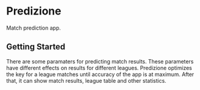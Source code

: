 
# Predizione

Match prediction app.

## Getting Started

There are some paramaters for predicting match results. These parameters have different effects on results for different leagues. Predizione optimizes the key for a league matches until accuracy of the app is at maximum. After that, it can show match results, league table and other statistics.
